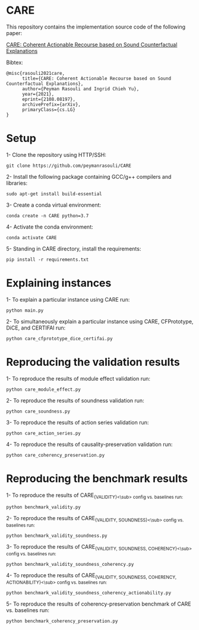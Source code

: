 # CARE

This repository contains the implementation source code of the following paper:

[CARE: Coherent Actionable Recourse based on Sound Counterfactual Explanations](https://arxiv.org/abs/2108.08197)

Bibtex:

    @misc{rasouli2021care,
          title={CARE: Coherent Actionable Recourse based on Sound Counterfactual Explanations}, 
          author={Peyman Rasouli and Ingrid Chieh Yu},
          year={2021},
          eprint={2108.08197},
          archivePrefix={arXiv},
          primaryClass={cs.LG}
    }

# Setup
1- Clone the repository using HTTP/SSH:
```
git clone https://github.com/peymanrasouli/CARE
```
2- Install the following package containing GCC/g++ compilers and libraries:
```
sudo apt-get install build-essential
```
3- Create a conda virtual environment:
```
conda create -n CARE python=3.7
```
4- Activate the conda environment: 
```
conda activate CARE
```
5- Standing in CARE directory, install the requirements:
```
pip install -r requirements.txt
```

# Explaining instances
1- To explain a particular instance using CARE run:
```
python main.py
```
2- To simultaneously explain a particular instance using CARE, CFPrototype, DiCE, and CERTIFAI run:
```
python care_cfprototype_dice_certifai.py
```

# Reproducing the validation results
1- To reproduce the results of module effect validation run:
```
python care_module_effect.py
```
2- To reproduce the results of soundness validation run:
```
python care_soundness.py
```
3- To reproduce the results of action series validation run:
```
python care_action_series.py
```
4- To reproduce the results of causality-preservation validation run:
```
python care_coherency_preservation.py
```

# Reproducing the benchmark results
1- To reproduce the results of CARE<sub>{VALIDITY}<\sub> config vs. baselines run:
```
python benchmark_validity.py
```
2- To reproduce the results of CARE<sub>{VALIDITY, SOUNDNESS}<\sub> config vs. baselines run:
```
python benchmark_validity_soundness.py
```
3- To reproduce the results of CARE<sub>{VALIDITY, SOUNDNESS, COHERENCY}<\sub> config vs. baselines run:
```
python benchmark_validity_soundness_coherency.py
```
4- To reproduce the results of CARE<sub>{VALIDITY, SOUNDNESS, COHERENCY, ACTIONABILITY}<\sub> config vs. baselines run:
```
python benchmark_validity_soundness_coherency_actionability.py
```
5- To reproduce the results of coherency-preservation benchmark of CARE vs. baselines run:
```
python benchmark_coherency_preservation.py
```
